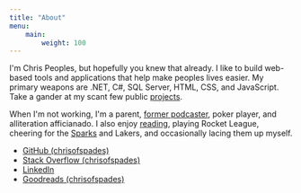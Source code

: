 ```yaml
---
title: "About"
menu:
    main:
        weight: 100
---
```

I'm Chris Peoples, but hopefully you knew that already. I like to build web-based tools and applications that help make peoples lives easier. My primary weapons are .NET, C#, SQL Server, HTML, CSS, and JavaScript. Take a gander at my scant few public [projects](/projects).

When I'm not working, I'm a parent, [former podcaster](http://fatherdaughterbookclub.com), poker player, and alliteration afficianado. I also enjoy [reading](/tags/books), playing Rocket League, cheering for the [Sparks](http://sparks.wnba.com) and Lakers, and occasionally lacing them up myself.


<ul class="list-unstyled fa-ul">
    <li><a href="https://github.com/chrisofspades"><i class="fab fa-github"></i> GitHub (chrisofspades)</a></li>
    <li><a href="https://stackoverflow.com/users/2614/chrisofspades"><i class="fab fa-stack-overflow"></i> Stack Overflow (chrisofspades)</a></li>
    <li><a href="http://www.linkedin.com/in/chrisofspades"><i class="fab fa-linkedin"></i> LinkedIn</a></li>
    <li><a href="https://www.goodreads.com/chrisofspades"><i class="fas fa-book"></i> Goodreads (chrisofspades)</a></li>
</ul>
